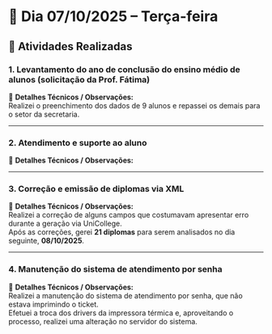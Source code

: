 # 📅 Dia 07/10/2025 – Terça-feira

## 🧩 Atividades Realizadas

### 1. Levantamento do ano de conclusão do ensino médio de alunos (solicitação da Prof. Fátima)

📌 **Detalhes Técnicos / Observações:**  
Realizei o preenchimento dos dados de 9 alunos e repassei os demais para o setor da secretaria.

---

### 2. Atendimento e suporte ao aluno

📌 **Detalhes Técnicos / Observações:**

---

### 3. Correção e emissão de diplomas via XML

📌 **Detalhes Técnicos / Observações:**  
Realizei a correção de alguns campos que costumavam apresentar erro durante a geração via UniCollege.  
Após as correções, gerei **21 diplomas** para serem analisados no dia seguinte, **08/10/2025**.

---

### 4. Manutenção do sistema de atendimento por senha

📌 **Detalhes Técnicos / Observações:**  
Realizei a manutenção do sistema de atendimento por senha, que não estava imprimindo o ticket.  
Efetuei a troca dos drivers da impressora térmica e, aproveitando o processo, realizei uma alteração no servidor do sistema.
